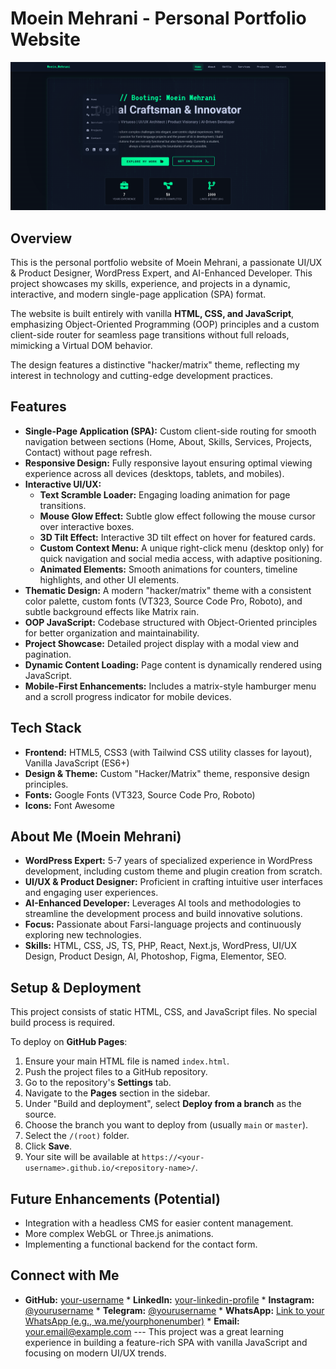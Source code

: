 # Moein Mehrani - Personal Portfolio Website

![Portfolio Preview](portfolio-thumbnail.png)
## Overview

This is the personal portfolio website of Moein Mehrani, a passionate UI/UX & Product Designer, WordPress Expert, and AI-Enhanced Developer. This project showcases my skills, experience, and projects in a dynamic, interactive, and modern single-page application (SPA) format.

The website is built entirely with vanilla **HTML, CSS, and JavaScript**, emphasizing Object-Oriented Programming (OOP) principles and a custom client-side router for seamless page transitions without full reloads, mimicking a Virtual DOM behavior.

The design features a distinctive "hacker/matrix" theme, reflecting my interest in technology and cutting-edge development practices.

## Features

* **Single-Page Application (SPA):** Custom client-side routing for smooth navigation between sections (Home, About, Skills, Services, Projects, Contact) without page refresh.
* **Responsive Design:** Fully responsive layout ensuring optimal viewing experience across all devices (desktops, tablets, and mobiles).
* **Interactive UI/UX:**
    * **Text Scramble Loader:** Engaging loading animation for page transitions.
    * **Mouse Glow Effect:** Subtle glow effect following the mouse cursor over interactive boxes.
    * **3D Tilt Effect:** Interactive 3D tilt effect on hover for featured cards.
    * **Custom Context Menu:** A unique right-click menu (desktop only) for quick navigation and social media access, with adaptive positioning.
    * **Animated Elements:** Smooth animations for counters, timeline highlights, and other UI elements.
* **Thematic Design:** A modern "hacker/matrix" theme with a consistent color palette, custom fonts (VT323, Source Code Pro, Roboto), and subtle background effects like Matrix rain.
* **OOP JavaScript:** Codebase structured with Object-Oriented principles for better organization and maintainability.
* **Project Showcase:** Detailed project display with a modal view and pagination.
* **Dynamic Content Loading:** Page content is dynamically rendered using JavaScript.
* **Mobile-First Enhancements:** Includes a matrix-style hamburger menu and a scroll progress indicator for mobile devices.

## Tech Stack

* **Frontend:** HTML5, CSS3 (with Tailwind CSS utility classes for layout), Vanilla JavaScript (ES6+)
* **Design & Theme:** Custom "Hacker/Matrix" theme, responsive design principles.
* **Fonts:** Google Fonts (VT323, Source Code Pro, Roboto)
* **Icons:** Font Awesome

## About Me (Moein Mehrani)

* **WordPress Expert:** 5-7 years of specialized experience in WordPress development, including custom theme and plugin creation from scratch.
* **UI/UX & Product Designer:** Proficient in crafting intuitive user interfaces and engaging user experiences.
* **AI-Enhanced Developer:** Leverages AI tools and methodologies to streamline the development process and build innovative solutions.
* **Focus:** Passionate about Farsi-language projects and continuously exploring new technologies.
* **Skills:** HTML, CSS, JS, TS, PHP, React, Next.js, WordPress, UI/UX Design, Product Design, AI, Photoshop, Figma, Elementor, SEO.

## Setup & Deployment

This project consists of static HTML, CSS, and JavaScript files. No special build process is required.

To deploy on **GitHub Pages**:
1.  Ensure your main HTML file is named `index.html`.
2.  Push the project files to a GitHub repository.
3.  Go to the repository's **Settings** tab.
4.  Navigate to the **Pages** section in the sidebar.
5.  Under "Build and deployment", select **Deploy from a branch** as the source.
6.  Choose the branch you want to deploy from (usually `main` or `master`).
7.  Select the `/(root)` folder.
8.  Click **Save**.
9.  Your site will be available at `https://<your-username>.github.io/<repository-name>/`.

## Future Enhancements (Potential)

* Integration with a headless CMS for easier content management.
* More complex WebGL or Three.js animations.
* Implementing a functional backend for the contact form.

## Connect with Me

* **GitHub:** [your-username](https://github.com/yourusername) * **LinkedIn:** [your-linkedin-profile](https://linkedin.com/in/yourusername) * **Instagram:** [@yourusername](https://instagram.com/yourusername) * **Telegram:** [@yourusername](https://t.me/yourusername) * **WhatsApp:** [Link to your WhatsApp (e.g., wa.me/yourphonenumber)](https://wa.me/yourphonenumber) * **Email:** [your.email@example.com](mailto:your.email@example.com) ---
This project was a great learning experience in building a feature-rich SPA with vanilla JavaScript and focusing on modern UI/UX trends.
